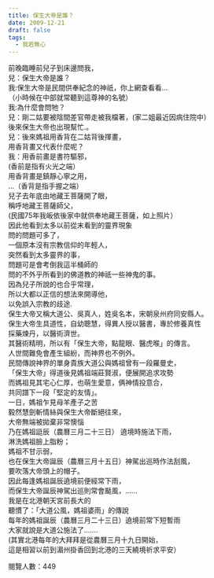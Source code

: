 ```yaml
---
title: 保生大帝是誰？
date: 2009-12-21
draft: false
tags:
  - 我若無心
---
```

前晚臨睡前兒子到床邊問我，  
兒：保生大帝是誰？  
我:保生大帝是民間供奉紀念的神祇，你上網查看看…  
（小時候在中部就常聽到這尊神的名號）  
我:為什麼會問牠？  
兒：剛二姑要被陰間差官帶走被我檔著，(家二姐最近因病住院中）  
後來保生大帝也出現幫忙.。  
兒：後來媽祖用香背在二姑背後揮畫，  
用香背畫又代表什麼呢？  
我：用香前畫是書符驅邪，  
(香前是指有火光之端）  
用香背畫是鎮靜心寧之用，  
…（香背是指手握之端）  
兒子去年底由地藏王菩薩開了眼，  
稱呼地藏王菩薩師父，  
(民國75年我皈依後家中就供奉地藏王菩薩，如上照片）  
因此他看到太多以前從末看到的靈界現象  
問的問題可多了，  
一個原本沒有宗教信仰的年輕人，  
突然看到太多靈界的事，  
問題可是會考倒我這半桶師的  
問的不外乎所看到的佛道教的神祇一些神鬼的事。  
因為兒子所說的也合乎常理，  
所以大都以正信的想法來開導他，  
以免誤入宗教的歧途.  
保生大帝又稱大道公、吳真人，姓吳名本，宋朝泉州府同安縣人。  
保生大帝生具道性，自幼聰慧，得異人授以醫書，專於修養真性  
採藥煉丹，以醫術濟世。  
其醫術精明，所以有「保生大帝，點龍眼、醫虎喉」的傳言。  
人世間難免會產生組紛，而神界也不例外。  
民間傳說神界的單身貴族大道公與媽祖曾有一段羅曼史，  
「保生大帝」得道後見媽祖端莊賢淑，便展開追求攻勢  
而媽祖見其宅心仁厚，也萌生愛意，俩神情投意合，  
共同譜下一段「堅定的友情」。  
一日，媽祖乍見母羊產子之苦  
毅然慧劍斬情絲與保生大帝斷絕往來，  
大帝無端被拋棄非常懊惱  
乃在媽祖誔辰（農曆三月二十三日） 遶境時施法下雨，  
淋洗媽祖臉上脂粉；  
媽祖不甘示弱，  
也在保生大帝誕辰（農曆三月十五日）神駕出巡時作法刮風，  
要吹落大帝頭上的帽子。  
因此每逢媽祖誕辰遶境前便經常下雨，  
而保生大帝誕辰神駕出巡則常會颳風，..….  
我是在北港朝天宮前長大的  
聽慣了：「大道公風，媽祖婆雨」的傳說  
每年的媽祖誕辰（農曆三月二十三日）遶境前常下短暫雨  
大家就說是大道公施法了…….  
(其實北港每年的大拜拜是從農曆三月十九日開始，  
這是相習以前到湄州掛香回到北港的三天繞境祈求平安）  

閱覽人數：449
